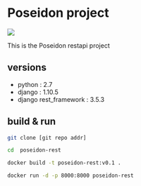 # Poseidon project 

![](logo.png)


This is the Poseidon restapi project


## versions
- python : 2.7
- django : 1.10.5
- django rest_framework : 3.5.3


## build & run
```bash
git clone [git repo addr]

cd  poseidon-rest

docker build -t poseidon-rest:v0.1 .

docker run -d -p 8000:8000 poseidon-rest
```
